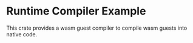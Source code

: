 # Runtime Compiler Example

This crate provides a wasm guest compiler to compile wasm guests into native code.
